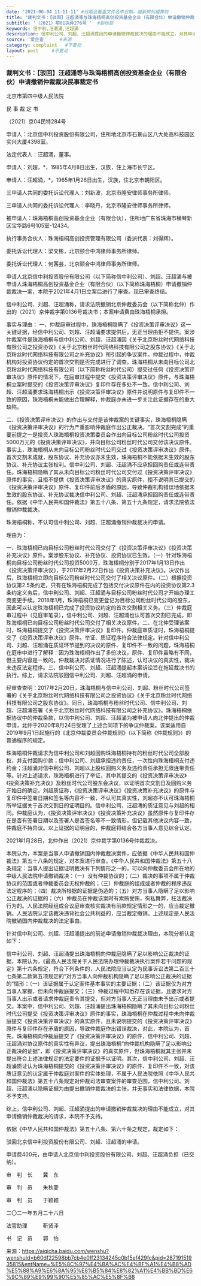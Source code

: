 ```yaml
---
date: '2021-06-04 11:11:11' #日期会覆盖文件名中日期，越新排列越靠前
title: "裁判文书：【驳回】汪超涌等与珠海梧桐高创投资基金企业（有限合伙）申请撤销仲裁裁决民事裁定书"  #标题
subtitle: '（2021）鄂01执异276号 '  #副标题
keywords: 信中利,汪潮涌,汪超涌
description: 信中利公司、刘超、汪超涌提出的申请撤销仲裁裁决的理由不能成立，对其申请撤销仲裁裁决的请求，不予支持。
source: '爱企查'     #来源
category: complaint   #不要动
layout: post     #不要动
---
```


### 裁判文书：【驳回】汪超涌等与珠海梧桐高创投资基金企业（有限合伙）申请撤销仲裁裁决民事裁定书

北京市第四中级人民法院

民 事 裁 定 书

（2021）京04民特284号

申请人：北京信中利投资股份有限公司，住所地北京市石景山区八大处高科技园区实兴大厦4398室。

法定代表人：汪超涌，董事。

申请人：刘超，*，1985年4月8日出生，汉族，住上海市长宁区。

申请人：汪超涌，*，1965年1月26日出生，汉族，住北京市朝阳区。

三申请人共同的委托诉讼代理人：刘新波，北京市隆安律师事务所律师。

三申请人共同的委托诉讼代理人：李晓丹，北京市隆安律师事务所律师。

被申请人：珠海梧桐高创投资基金企业（有限合伙），住所地广东省珠海市横琴新区宝华路6号105室-12434。

执行事务合伙人：珠海梧桐高创投资管理有限公司（委派代表：刘得辉）。

委托诉讼代理人：梁文彬，北京颐合中鸿律师事务所律师。

委托诉讼代理人：何茜芸，北京颐合中鸿律师事务所律师。

申请人北京信中利投资股份有限公司（以下简称信中利公司）、刘超、汪超涌与被申请人珠海梧桐高创投资基金企业（有限合伙）（以下简称珠海梧桐）申请撤销仲裁裁决一案，本院于2021年4月1日立案后进行了审查。现已审查终结。

信中利公司、刘超、汪超涌称，请求法院撤销北京仲裁委员会（以下简称北仲）作出的（2021）京仲裁字第0136号裁决书；本案申请费由珠海梧桐承担。

事实与理由：
一、仲裁庭审过程中，珠海梧桐隐瞒了《投资决策评审决议》这一关键证据，经信中利公司、刘超、汪超涌要求提供后，无正当理由拒不提供。案涉仲裁案件是珠海梧桐与信中利公司、刘超、汪超涌因《关于北京粉丝时代网络科技有限公司之投资协议》《关于北京粉丝时代网络科技有限公司之股东协议》《关于北京粉丝时代网络科技有限公司之补充协议》所引起的争议案件。仲裁过程中，仲裁机构对投资协议约定的首次交割是否完成进行了调查。珠海梧桐从未向目标公司北京粉丝时代网络科技有限公司（以下简称粉丝时代公司）提交过任何《投资决策评审决议》原件的情况下，在庭审过程中提交《投资决策评审决议》原件，与珠海梧桐立案时提交的《投资决策评审决议》复印件存在多处不一致。信中利公司、刘超、汪超涌要求珠海梧桐出示《投资决策评审决议》原件并说明原件与复印件不一致的原因，珠海梧桐未能做出合理解释，仲裁庭亦未进一步关注此证据存在的重大缺陷。

二、《投资决策评审决议》的作出与交付是该仲裁案的关键事实，珠海梧桐隐瞒《投资决策评审决议》的行为严重影响仲裁庭作出公正裁决。“首次交割完成”的重要前提之一是投资人珠海梧桐投资决策委员会作出向目标公司粉丝时代公司投资5000万元的《投资决策评审决议》，并向目标公司粉丝时代公司交付该决议原件。事实上，珠海梧桐从未向目标公司粉丝时代公司交过《投资决策评审决议》原件。首次交割未成就，股东协议、补充协议亦未生效，珠海梧桐不能依据未生效的股东协议、补充协议主张权利。信中利公司、刘超、汪超涌不应承担回购责任或连带责任。珠海梧桐隐瞒了其从未向目标公司粉丝时代公司交付过《投资决策评审决议》原件的事实，且拒不提供《投资决策评审决议》的真实原件，拒不说明其已提交的《投资决策评审决议》原件、复印件前后矛盾的原因，导致仲裁机构错误地依据未生效的股东协议、补充协议裁决信中利公司、刘超、汪超涌承担回购责任或连带责任。依据《中华人民共和国仲裁法》第五十八条、第五十九条规定，请求法院依法撤销仲裁裁决。

珠海梧桐称，不认可信中利公司、刘超、汪超涌撤销仲裁裁决的申请。

理由为：

一、珠海梧桐已向目标公司粉丝时代公司交付了《投资决策评审决议》《投资决策补充决议》原件。案涉股东协议、补充协议、投资协议已生效。（一）针对珠海梧桐向目标公司粉丝时代公司投资5000万，珠海梧桐分别于2017年1月13日作出《投资决策评审决议》，于2017年2月22日作出《投资决策补充决议》。决议作出后，珠海梧桐立即向目标公司粉丝时代公司交付了相关决议原件。（二）根据投资协议第2.5条约定，只有在珠海梧桐完成了包括交付决议原件在内的投资协议第2.3条约定义务后，信中利公司、刘超、汪超涌与目标公司粉丝时代公司才开始办理工商变更手续。2018年1月，珠海梧桐已变更登记为目标公司粉丝时代公司的股东，因此可以认定珠海梧桐已完成了投资协议约定的首次交割相关义务。（三）仲裁庭审过程中（见庭审笔录），信中利公司、刘超、汪超涌也认可首次交割已完成，即珠海梧桐已向目标公司粉丝时代公司交付了相关决议原件。二、在北仲受理该案时，珠海梧桐提交了《投资决策评审决议》复印件。仲裁庭审质证时，珠海梧桐提交了《投资决策评审决议》原件。举证、质证程序符合法律规定。针对信中利公司、刘超、汪超涌在质证环节提到的决议的原件、复印件不一致的问题，珠海梧桐在庭审中进行了解释：因为珠海梧桐作出了多份决议，原件、复印件虽略有不同，但主要内容是一致的。仲裁裁决对质证情况进行了陈述，认可决议的真实性，裁决未违反法定程序。三、信中利公司、刘超、汪超涌提起本案诉讼旨在拖延裁决书的执行。综上，请求法院驳回信中利公司、刘超、汪超涌的申请。

经审查查明：2017年2月20日，珠海梧桐与信中利公司、刘超、粉丝时代公司签署的《关于北京粉丝时代网络科技有限公司之投资协议》《关于北京粉丝时代网络科技有限公司之股东协议》。同日，珠海梧桐与粉丝时代公司、信中利公司、刘超、汪超涌签署《关于北京粉丝时代网络科技有限公司之补充协议》。珠海梧桐依据协议中的仲裁条款，以信中利公司、刘超、汪超涌为被申请人向北仲提出的仲裁申请，北仲于2020年8月24日受理了上述合同项下的争议仲裁案。该案适用自2019年9月1日起施行的《北京仲裁委员会仲裁规则》（以下简称《仲裁规则》）的普通程序的规定。

珠海梧桐仲裁请求为信中利公司和刘超回购珠海梧桐持有的粉丝时代公司全部股权，并支付回购价款；信中利公司、刘超承担违约责任，一次性向珠海梧桐支付违约金；汪超涌对信中利公司、刘超以上股权回购义务及违约责任承担无限连带责任等。针对上述请求，珠海梧桐进行了举证，其中其提交的《投资决策评审决议》《投资决策补充决议》及粉丝时代公司股东会决议，以证明首次交割日及回购义务开始日的确定。刘超质证称，《投资决策评审决议》《投资决策补充决议》的原件与复印件中签署日期和签名等内容不一致，不认可其真实性，刘超亦不认可珠海梧桐所举证据关于首次交割日的证明目的。信中利公司，汪超涌的质证意见与刘超的相同。仲裁庭认为，《投资决策评审决议》《投资决策补充决议》虽然原件与复印件存在是否有签署日期以及签署人是否签名等不一致情形，但记载其他决议内容一致，仲裁庭不持异议。以上证据的证明目的，仲裁庭将结合各方当事人意见综合认定。

2021年1月28日，北仲作出（2021）京仲裁字第0136号仲裁裁决。

本院认为，本案是当事人申请撤销国内仲裁裁决案件，应依据《中华人民共和国仲裁法》第五十八条的规定，对本案进行审查。《中华人民共和国仲裁法》第五十八条规定：当事人提出证据证明裁决有下列情形之一的，可以向仲裁委员会所在地的中级人民法院申请撤销裁决：（一）没有仲裁协议的；（二）裁决的事项不属于仲裁协议的范围或者仲裁委员会无权仲裁的；（三）仲裁庭的组成或者仲裁的程序违反法定程序的；（四）裁决所根据的证据是伪造的；（五）对方当事人隐瞒了足以影响公正裁决的证据的；（六）仲裁员在仲裁该案时有索贿受贿，徇私舞弊，枉法裁决行为的。人民法院经组成合议庭审查核实裁决有前款规定情形之一的，应当裁定撤销。人民法院认定该裁决违背社会公共利益的，应当裁定撤销。上述规定是人民法院撤销国内仲裁裁决的法定事由。

针对信中利公司、刘超、汪超涌提出的前述申请撤销仲裁裁决理由，本院分析认定如下：

信中利公司、刘超、汪超涌提出珠海梧桐向仲裁庭隐瞒了足以影响公正裁决的证据，本院认为，《最高人民法院关于人民法院办理仲裁裁决执行案件若干问题的规定》第十六条规定，符合下列条件的，人民法院应当认定为民事诉讼法第二百三十七条第二款第五项规定的“对方当事人向仲裁机构隐瞒了足以影响公正裁决的证据的”情形：（一）该证据属于认定案件基本事实的主要证据；（二）该证据仅为对方当事人掌握，但未向仲裁庭提交；（三）仲裁过程中知悉存在该证据，且要求对方当事人出示或者请求仲裁庭责令其提交，但对方当事人无正当理由未予出示或者提交。本案中，信中利公司、刘超、汪超涌提出珠海梧桐隐瞒了其未向目标公司粉丝时代公司提交《投资决策评审决议》原件的事实，珠海梧桐在仲裁过程中未向仲裁庭提交《投资决策评审决议》的真实原件，且未说明提交的《投资决策评审决议》原件与复印件存在矛盾的原因，导致仲裁庭作出错误裁决，对此，本院认为，首先，珠海梧桐向仲裁庭提交了《投资决策评审决议》的原件，信中利公司、刘超、汪超涌对协议原件的真实性有异议，提出珠海梧桐“向仲裁机构隐瞒了足以影响公正裁决的证据”，即《投资决策评审决议》的真实原件，但珠海梧桐就其主张并未提出符合上述法律规定的法定要件的证据予以证明。其次，信中利公司、刘超、汪超涌质证认为珠海梧桐提交的《投资决策评审决议》的原件、复印件不一致，对该质证意见的认定属于仲裁庭对案件的实体处理，不属于人民法院依照《中华人民共和国仲裁法》第五十八条规定对仲裁司法审查案件的审查范围，信中利公司、刘超、汪超涌以隐瞒证据为由提出撤销仲裁裁决的主张，并无事实和法律依据，本院不予支持。

综上，信中利公司、刘超、汪超涌提出的申请撤销仲裁裁决的理由不能成立，对其申请撤销仲裁裁决的请求，本院不予支持。

依据《中华人民共和国仲裁法》第五十八条、第六十条之规定，裁定如下：

驳回北京信中利投资股份有限公司、刘超、汪超涌的申请。

申请费400元，由申请人北京信中利投资股份有限公司、刘超、汪超涌负担（已交纳）。

审　判　长　　冀　东

审　判　员　　朱秋菱

审　判　员　　于颖颖


二〇二一年五月二十六日

法官助理　　　靳贤泽

书　记　员　　郭　怡

来源：https://aiqicha.baidu.com/wenshu?wenshuId=b60df22598bb7cb4e0ff23134245c0b15ef429fc&pid=28719151935815&entName=%E5%8C%97%E4%BA%AC%E4%BF%A1%E4%B8%AD%E5%88%A9%E6%8A%95%E8%B5%84%E8%82%A1%E4%BB%BD%E6%9C%89%E9%99%90%E5%85%AC%E5%8F%B8
